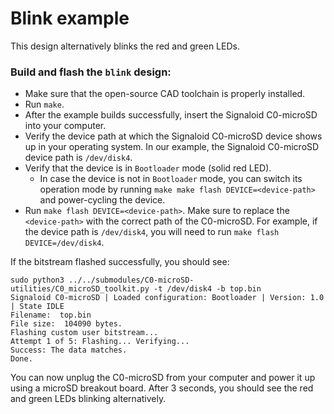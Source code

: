 # Blink example
This design alternatively blinks the red and green LEDs.

### Build and flash the `blink` design:
- Make sure that the open-source CAD toolchain is properly installed.
- Run `make`. 
- After the example builds successfully, insert the Signaloid C0-microSD into your computer.
- Verify the device path at which the Signaloid C0-microSD device shows up in your operating system. In our example, the Signaloid C0-microSD device path is `/dev/disk4`.
- Verify that the device is in `Bootloader` mode (solid red LED).
  - In case the device is not in `Bootloader` mode, you can switch its operation mode by running `make make flash DEVICE=<device-path>` and power-cycling the device.
- Run `make flash DEVICE=<device-path>`. Make sure to replace the `<device-path>` with the correct path of the C0-microSD. For example, if the device path is `/dev/disk4`, you will need to run `make flash DEVICE=/dev/disk4`.


If the bitstream flashed successfully, you should see:
```console
sudo python3 ../../submodules/C0-microSD-utilities/C0_microSD_toolkit.py -t /dev/disk4 -b top.bin
Signaloid C0-microSD | Loaded configuration: Bootloader | Version: 1.0 | State IDLE
Filename:  top.bin
File size:  104090 bytes.
Flashing custom user bitstream...
Attempt 1 of 5: Flashing... Verifying...
Success: The data matches.
Done.
```

You can now unplug the C0-microSD from your computer and power it up using a microSD breakout board. After 3 seconds, you should see the red and green LEDs blinking alternatively.
